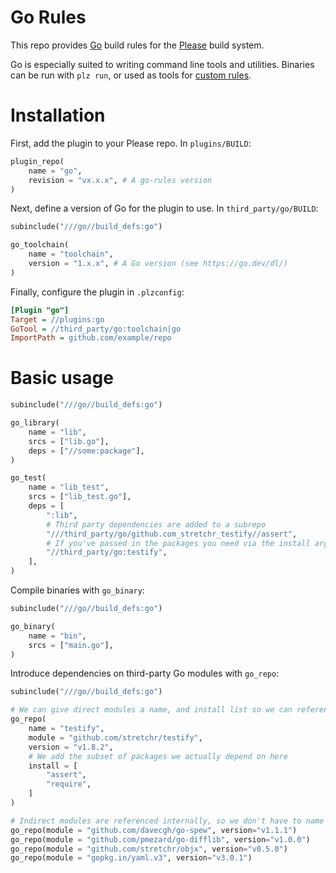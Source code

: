 # Go Rules

This repo provides [Go](https://go.dev/) build rules for the [Please](https://please.build) build system.

Go is especially suited to writing command line tools and utilities. Binaries can be run with `plz run`, or used
as tools for [custom rules](https://please.build/codelabs/genrule/#0).

# Installation

First, add the plugin to your Please repo. In `plugins/BUILD`:

```python
plugin_repo(
    name = "go",
    revision = "vx.x.x", # A go-rules version
)
```

Next, define a version of Go for the plugin to use. In `third_party/go/BUILD`:

```python
subinclude("///go//build_defs:go")

go_toolchain(
    name = "toolchain",
    version = "1.x.x", # A Go version (see https://go.dev/dl/)
)
```

Finally, configure the plugin in `.plzconfig`:

```ini
[Plugin "go"]
Target = //plugins:go
GoTool = //third_party/go:toolchain|go
ImportPath = github.com/example/repo
```

# Basic usage

```python
subinclude("///go//build_defs:go")

go_library(
    name = "lib",
    srcs = ["lib.go"],
    deps = ["//some:package"],
)

go_test(
    name = "lib_test",
    srcs = ["lib_test.go"],
    deps = [
        ":lib",
        # Third party dependencies are added to a subrepo
        "///third_party/go/github.com_stretchr_testify//assert",
        # If you've passed in the packages you need via the install arg (see below) then you can depend on them like so
        "//third_party/go:testify",
    ],
)
```

Compile binaries with `go_binary`:

```python
subinclude("///go//build_defs:go")

go_binary(
    name = "bin",
    srcs = ["main.go"],
)
```

Introduce dependencies on third-party Go modules with `go_repo`:

```python
subinclude("///go//build_defs:go")

# We can give direct modules a name, and install list so we can reference them nicely as :testify
go_repo(
    name = "testify",
    module = "github.com/stretchr/testify",
    version = "v1.8.2",
    # We add the subset of packages we actually depend on here
    install = [
        "assert",
        "require",
    ]
)

# Indirect modules are referenced internally, so we don't have to name them if we don't want to
go_repo(module = "github.com/davecgh/go-spew", version="v1.1.1")
go_repo(module = "github.com/pmezard/go-difflib", version="v1.0.0")
go_repo(module = "github.com/stretchr/objx", version="v0.5.0")
go_repo(module = "gopkg.in/yaml.v3", version="v3.0.1")
```
